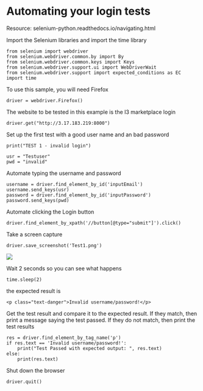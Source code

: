 
# Automating your login tests

Resource:  selenium-python.readthedocs.io/navigating.html

Import the Selenium libraries and import the time library 
```
from selenium import webdriver
from selenium.webdriver.common.by import By
from selenium.webdriver.common.keys import Keys
from selenium.webdriver.support.ui import WebDriverWait
from selenium.webdriver.support import expected_conditions as EC
import time
```
To use this sample, you will need Firefox
```
driver = webdriver.Firefox()
```
The website to be tested in this example is the I3 marketplace login
```
driver.get("http://3.17.183.219:8000")
```
Set up the first test with a good user name and an bad password
```
print("TEST 1 - invalid login")

usr = "Testuser"
pwd = "invalid"
```
Automate typing the username and password
```
username = driver.find_element_by_id('inputEmail')
username.send_keys(usr)
password = driver.find_element_by_id('inputPassword')
password.send_keys(pwd)
```
Automate clicking the Login button
```
driver.find_element_by_xpath('//button[@type="submit"]').click()
```
Take a screen capture

```
driver.save_screenshot('Test1.png')
```
![](images/testLogin.png)

Wait 2 seconds so you can see what happens
```
time.sleep(2)
```
the expected result is

```
<p class="text-danger">Invalid username/password!</p>
```
Get the test result and compare it to the expected result.  If they match, then print a message saying the test passed.  If they do not match, then print the test results

```
res = driver.find_element_by_tag_name('p')
if res.text == 'Invalid username/password!':
	print("Test Passed with expected output: ", res.text)
else:
    print(res.text)
```
Shut down the browser
```
driver.quit()
```
